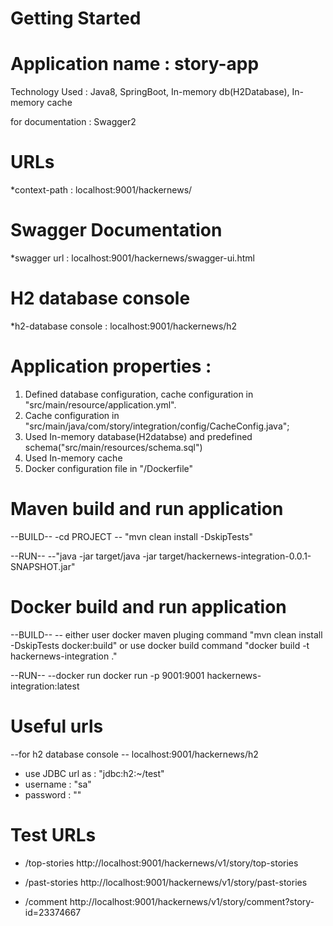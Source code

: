 # Getting Started

# Application name : story-app

Technology Used : Java8, SpringBoot, In-memory db(H2Database), In-memory cache

for documentation : Swagger2

# URLs
*context-path : localhost:9001/hackernews/

# Swagger Documentation
*swagger url : localhost:9001/hackernews/swagger-ui.html

# H2 database console
*h2-database console : localhost:9001/hackernews/h2

# Application properties :
 1. Defined database configuration, cache configuration in "src/main/resource/application.yml".
 2. Cache configuration in "src/main/java/com/story/integration/config/CacheConfig.java";
 2. Used In-memory database(H2databse)  and predefined schema("src/main/resources/schema.sql")
 3. Used In-memory cache
 4. Docker configuration file in "/Dockerfile"
 
 
# Maven build and run application
--BUILD-- 
-cd PROJECT
-- "mvn clean install -DskipTests"

--RUN--
--"java -jar target/java -jar target/hackernews-integration-0.0.1-SNAPSHOT.jar"

# Docker build and run application
--BUILD--
  -- either user docker maven pluging command "mvn clean install -DskipTests docker:build" or use docker build command "docker build -t hackernews-integration ." 
  
  --RUN--
  --docker run docker run -p 9001:9001 hackernews-integration:latest

# Useful urls
--for h2 database console
  -- localhost:9001/hackernews/h2
   * use JDBC url as : "jdbc:h2:~/test"
   * username : "sa"
   * password : ""
   
# Test URLs
  * /top-stories
     http://localhost:9001/hackernews/v1/story/top-stories
     
  * /past-stories
     http://localhost:9001/hackernews/v1/story/past-stories
     
  *  /comment
     http://localhost:9001/hackernews/v1/story/comment?story-id=23374667
     
   
 